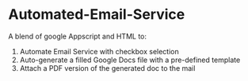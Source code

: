 # Automated-Email-Service
A blend of google Appscript and HTML to:
1) Automate Email Service with checkbox selection
2) Auto-generate a filled Google Docs file with a pre-defined template
3) Attach a PDF version of the generated doc to the mail
